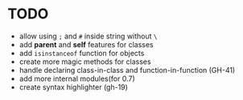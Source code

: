 # TODO

- allow using `;` and `#` inside string without `\`
- add **parent** and **self** features for classes
- add `isinstanceof` function for objects
- create more magic methods for classes
- handle declaring class-in-class and function-in-function (GH-41)
- add more internal modules(for 0.7)
- create syntax highlighter (gh-19)

